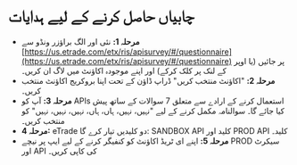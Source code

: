 # **چابیاں حاصل کرنے کے لیے ہدایات**
 - **مرحلہ 1:** نئی اور الگ براؤزر ونڈو سے [https://us.etrade.com/etx/ris/apisurvey/#/questionnaire](https://us.etrade.com/etx/ris/apisurvey/#/questionnaire) پر جائیں (یا اوپر کے لنک پر کلک کرکے) اور اپنے موجودہ اکاؤنٹ میں لاگ ان کریں۔
 - **مرحلہ 2:** "اکاؤنٹ منتخب کریں" ڈراپ ڈاؤن کے تحت اپنا بروکریج اکاؤنٹ منتخب کریں۔
 - **مرحلہ 3:** آپ کو APIs استعمال کرنے کے ارادے سے متعلق 7 سوالات کے ساتھ پیش کیا جائے گا۔ سوالنامہ مکمل کرنے کے لیے "نہیں، نہیں، ہاں، ہاں، نہیں، نہیں، نہیں" کو منتخب کریں۔
 - **مرحلہ 4:** eTrade دو کلیدیں تیار کرے گا: SANDBOX API کلید اور PROD API کلید۔
 - **مرحلہ 5:** اپنے ای ٹریڈ اکاؤنٹ کو کنفیگر کرنے کے لیے ایپ پر نیچے PROD سیکرٹ اور API کی کاپی کریں۔
